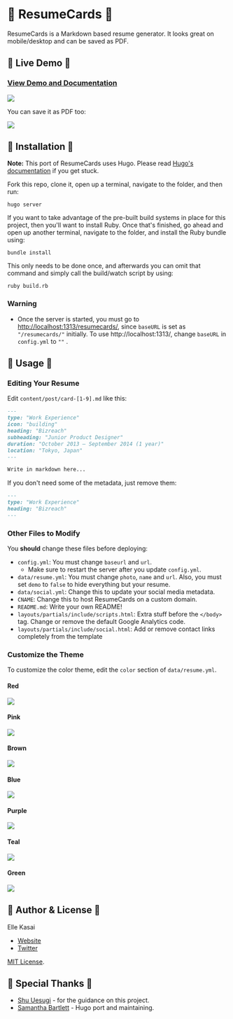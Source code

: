 # 💼 ResumeCards 💼

ResumeCards is a Markdown based resume generator. It looks great on mobile/desktop and can be saved as PDF.

## 💼 Live Demo 💼

### [View Demo and Documentation](http://cutelittlecow.github.io/resumecards)

![](https://cl.ly/image/3O342N0b0y1h/sample_default.png)

You can save it as PDF too:

![](https://cl.ly/image/091w0b0M2S3G/resume_print_preview.png)

## 💼 Installation 💼

**Note:** This port of ResumeCards uses Hugo. Please read [Hugo's documentation](http://gohugo.io/) if you get stuck.


Fork this repo, clone it, open up a terminal, navigate to the folder, and then run:

```
hugo server
```

If you want to take advantage of the pre-built build systems in place for this project, then you'll want to install Ruby.
Once that's finished, go ahead and open up another terminal, navigate to the folder, and install the Ruby bundle using:

```
bundle install
```

This only needs to be done once, and afterwards you can omit that command and simply call the build/watch script by using:

```
ruby build.rb
```

### Warning

* Once the server is started, you must go to [http://localhost:1313/resumecards/](http://localhost:1313/resumecards/), since `baseURL` is set as `"/resumecards/"` initially. To use  http://localhost:1313/, change `baseURL` in `config.yml` to `""` .

## 💼 Usage 💼

### Editing Your Resume

Edit `content/post/card-[1-9].md` like this:

```markdown
---
type: "Work Experience"
icon: "building"
heading: "Bizreach"
subheading: "Junior Product Designer"
duration: "October 2013 – September 2014 (1 year)"
location: "Tokyo, Japan"
---

Write in markdown here...
```

If you don't need some of the metadata, just remove them:

```markdown
---
type: "Work Experience"
heading: "Bizreach"
---
```

### Other Files to Modify

You **should** change these files before deploying:

* `config.yml`: You must change `baseurl` and `url`.
  * Make sure to restart the server after you update `config.yml`.
* `data/resume.yml`: You must change `photo`, `name` and `url`. Also, you must set `demo` to `false` to hide everything but your resume.
* `data/social.yml`: Change this to update your social media metadata.
* `CNAME`: Change this to host ResumeCards on a custom domain.
* `README.md`: Write your own README!
* `layouts/partials/include/scripts.html`: Extra stuff before the `</body>` tag. Change or remove the default Google Analytics code.
* `layouts/partials/include/social.html`: Add or remove contact links completely from the template

### Customize the Theme

To customize the color theme, edit the `color` section of `data/resume.yml`.

#### Red
![](http://cl.ly/image/0Q442g393E0O/sample_red.png)

#### Pink
![](http://cl.ly/image/2r0d3C201Q2y/sample_pink.png)

#### Brown
![](http://cl.ly/image/1A3p0v2n2I2O/sample_brown.png)

#### Blue
![](http://cl.ly/image/102r3e1y010w/sample_blue.png)

#### Purple
![](http://cl.ly/image/130Y2y1X1228/sample_purple.png)

#### Teal
![](http://cl.ly/image/3L042k3L3i2m/sample_teal.png)

#### Green
![](http://cl.ly/image/031u3a070V3f/sample_green.png)

## 💼 Author & License 💼

Elle Kasai

- [Website](http://ellekasai.com/about)
- [Twitter](http://twitter.com/ellekasai)

[MIT License](http://ellekasai.mit-license.org).

## 💼 Special Thanks 💼
* [Shu Uesugi](https://github.com/chibicode) - for the guidance on this project.
* [Samantha Bartlett](https://github.com/cutelittlecow) - Hugo port and maintaining.
